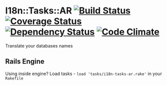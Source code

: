 # I18n::Tasks::AR [![Build Status][badge-travis]][travis] [![Coverage Status][badge-coveralls]][coveralls] [![Dependency Status][badge-gemnasium]][gemnasium] [![Code Climate][badge-code-climate]][code-climate]
Translate your databases names

## Rails Engine
Using inside engine? Load tasks - `load 'tasks/i18n-tasks-ar.rake'` in your `Rakefile`

[badge-travis]: https://travis-ci.org/werein/i18n-tasks-ar.svg?branch=master
[badge-coveralls]: https://coveralls.io/repos/werein/i18n-tasks-ar/badge.png?branch=master
[badge-gemnasium]: https://gemnasium.com/werein/i18n-tasks-ar.svg
[badge-code-climate]: https://codeclimate.com/github/werein/i18n-tasks-ar.png

[travis]: https://travis-ci.org/werein/i18n-tasks-ar
[coveralls]: https://coveralls.io/r/werein/i18n-tasks-ar?branch=master
[gemnasium]: https://gemnasium.com/werein/i18n-tasks-ar
[code-climate]: https://codeclimate.com/github/werein/i18n-tasks-ar